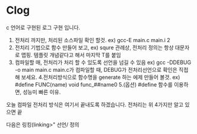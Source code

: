# Clog
c 언어로 구현된 로그 구현 입니다.


1. 전처리 까지만, 처리된 소스파일 확인 할것. ex) gcc-E main.c main.i 2
2. 전치리 기법으로 함수 만들어 보고, ex) squre 관례상, 전처리 정의는 항상 대문자로 맵핑. 템플릿 개념같다고 해서 마지막 T를 붙임
3. 컴파일할 매, 전처리가 처리 할 수 있도록 선언을 넘길 수 있음 ex) gcc -DDEBUG -o main main.c main.c가 컴파일할 때, DEBUG가 전처리선언으로 확인은 직접 해 보세요.
4.전처리방식으로 함수명을 generate 하는 에제 만들어 볼것. ex) #define FUNC(name) void func_##name0
5.(옵션) #define 함수를 이용하면, 성능미 빠른 이유.

오늘 컴파일 전처리 방식은 여기서 끝내도록 하겠습니다. 전처리는 위 4가지만 알고 있으면 끝 

다음은 링킹(linking>" 선언/ 정의 
